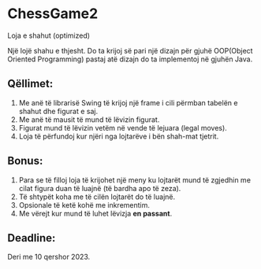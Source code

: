 # ChessGame2
 Loja e shahut (optimized)

Një lojë shahu e thjesht.
Do ta krijoj së pari një dizajn për gjuhë OOP(Object Oriented Programming) pastaj atë dizajn do ta implementoj në gjuhën Java.

Qëllimet:
------------

1. Me anë të librarisë Swing të krijoj një frame i cili përmban tabelën e shahut dhe figurat e saj.
2. Me anë të mausit të mund të lëvizin figurat.
3. Figurat mund të lëvizin vetëm në vende të lejuara (legal moves).
4. Loja të përfundoj kur njëri nga lojtarëve i bën shah-mat tjetrit.

Bonus:
------
1. Para se të filloj loja të krijohet një meny ku lojtarët mund të zgjedhin me cilat figura duan të luajnë (të bardha apo të zeza).
2. Të shtypët koha me të cilën lojtarët do të luajnë.
3. Opsionale të ketë kohë me inkrementim.
4. Me vërejt kur mund të luhet lëvizja **en passant**. 


Deadline:
---------

Deri me 10 qershor 2023.
